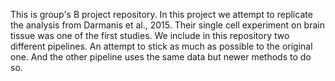 This is group's B project repository. 
In this project we attempt to replicate the analysis from Darmanis et al., 2015. 
Their single cell experiment on brain tissue was one of the first studies. 
We include in this repository two different pipelines. An attempt to stick as much as possible to the original one. 
And the other pipeline uses the same data but newer methods to do so. 

